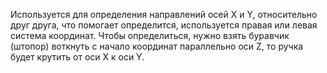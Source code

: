 Используется для определения направлений осей X и Y, относительно друг друга, что помогает определится, используется правая или левая система координат.
Чтобы определиться, нужно взять буравчик (штопор) воткнуть с начало координат параллельно оси Z, то ручка будет крутить от оси X к оси Y.